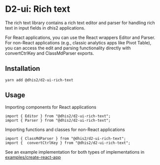 # D2-ui: Rich text

The rich text library contains a rich text editor and parser for handling rich text in input fields in dhis2 applications.

For React applications, you can use the React wrappers Editor and Parser. For
non-React applications (e.g., classic analytics apps like Pivot Table), you
can access the edit and parsing functionality directly with convertCtrlKey and
ClassMdParser exports.

## Installation

```
yarn add @dhis2/d2-ui-rich-text
```

## Usage

Importing components for React applications

```
import { Editor } from "@dhis2/d2-ui-rich-text";
import { Parser } from "@dhis2/d2-ui-rich-text";
```

Importing functions and classes for non-React applications

```
import { ClassMdParser } from "@dhis2/d2-ui-rich-text";
import {  convertCtrlKey } from "@dhis2/d2-ui-rich-text";
```

See an example implementation for both types of implementations in [examples/create-react-app](https://github.com/dhis2/d2-ui/blob/master/examples/create-react-app/src/components/rich-text.js)


